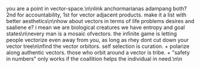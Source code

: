 you are a point in vector-space.\n\nlink anchormarianas adampang both? 2nd for accountability, 1st for vector adjacent products. make it a list with better aesthetics\n\nhow about vectors in terms of life problems desires and saaliene e? i mean we are biological creatures we have entropy and goal states\n\nevery man is a mosaic ofvectors. the infinite game is letting people vectorize even away from you, as long as rhey dont cut down your vector tree\n\nfind the vector orbitors. self selection is curation. + polarize along authentic vectors. those who orbit around a vector is tribe. + "safety in numbers" only works if the coallition helps the individual in need.\n\n